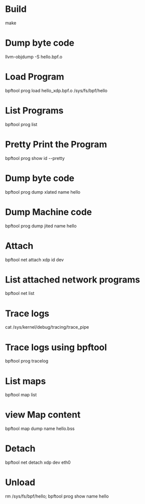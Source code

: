 # Build
make

# Dump byte code
llvm-objdump -S hello.bpf.o

# Load Program
bpftool prog load hello_xdp.bpf.o /sys/fs/bpf/hello

# List Programs
bpftool prog list

# Pretty Print the Program
bpftool prog show id <programID> --pretty

# Dump byte code
bpftool prog dump xlated name hello

# Dump Machine code

bpftool prog dump jited name hello

# Attach
bpftool net attach xdp id <programID> dev <netDevice>

# List attached network programs
bpftool net list

# Trace logs
cat /sys/kernel/debug/tracing/trace_pipe

# Trace logs using bpftool
bpftool prog tracelog

# List maps
bpftool map list

# view Map content
bpftool map dump name hello.bss

# Detach
bpftool net detach xdp dev eth0

# Unload
rm /sys/fs/bpf/hello; bpftool prog show name hello